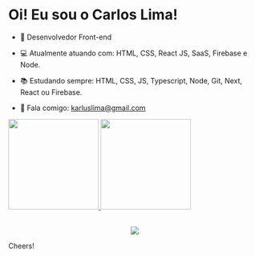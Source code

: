 # Oi! Eu sou o Carlos Lima!

- 🏢 Desenvolvedor Front-end

- 💻 Atualmente atuando com: HTML, CSS, React JS, SaaS, Firebase e Node.

- 📚 Estudando sempre: HTML, CSS, JS, Typescript, Node, Git, Next, React ou Firebase.

- 📧 Fala comigo: karluslima@gmail.com

<div style="title_color: red">
  <a href="https://github.com/karluslima">
  <img height="180em" src="https://github-readme-stats.vercel.app/api?username=karluslima&show_icons=true&theme=city_lights&include_all_commits=true&count_private=true"/>
  <img height="180em" src="https://github-readme-stats.vercel.app/api/top-langs/?username=karluslima&layout=compact&langs_count=7&theme=city_lights"/>
</div>
<br>
<p align="center">
  <a href="https://skillicons.dev">
    <img src="https://skillicons.dev/icons?i=html,css,js,git,react,typescript,firebase,nodejs" />
  </a>
</p>

Cheers!